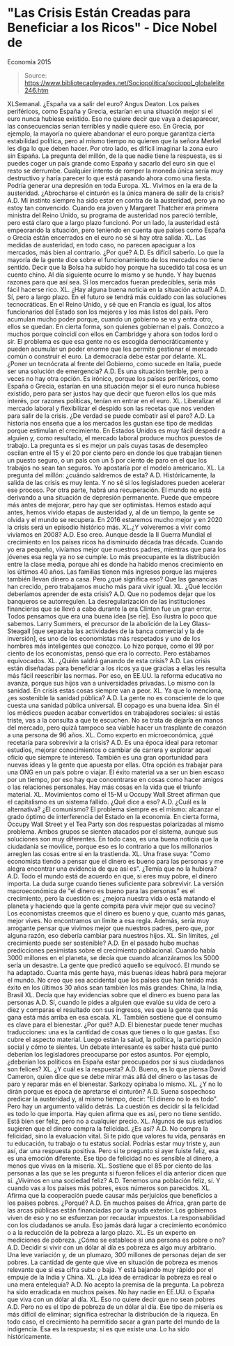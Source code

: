 # "Las Crisis Están Creadas para Beneficiar a los Ricos" - Dice Nobel de 
Economía 2015

> Source: https://www.bibliotecapleyades.net/Sociopolitica/sociopol_globalelite246.htm

XLSemanal. ¿España va a salir
del euro?
Angus Deaton. Los países periféricos, como España y
Grecia, estarían en una situación mejor si el euro nunca hubiese
existido.
Eso no quiere decir que vaya a desaparecer, las
consecuencias serían terribles y nadie quiere eso. En Grecia,
por ejemplo, la mayoría no quiere abandonar el euro porque
garantiza cierta estabilidad política, pero al mismo tiempo no
quieren que la señora Merkel les diga lo que deben hacer.
Por
otro lado, es difícil imaginar la zona euro sin España.
La
pregunta del millón, de la que nadie tiene la respuesta, es si
puedes coger un país grande como España y sacarlo del euro sin
que el resto se derrumbe. Cualquier intento de romper la moneda
única sería muy destructivo y haría parecer lo que está pasando
ahora como una fiesta.
Podría generar una depresión
en toda
Europa.
XL. Vivimos en la era de la austeridad. ¿Abrocharse el
cinturón es la única manera de salir de la crisis?
A.D. Mi instinto siempre ha sido estar en contra de la
austeridad, pero ya no estoy tan convencido.
Cuando era joven y
Margaret Thatcher era primera ministra del Reino Unido, su
programa de austeridad nos pareció terrible, pero está claro que
a largo plazo funcionó.
Por un lado, la austeridad está
empeorando la situación, pero teniendo en cuenta que países como
España o Grecia están encerrados en el euro no sé si hay otra
salida.
XL. Las medidas de austeridad, en todo caso, no parecen
apaciguar a los mercados, más bien al contrario. ¿Por qué?
A.D. Es difícil saberlo. Lo que la mayoría de la gente dice
sobre el funcionamiento de los mercados no tiene sentido.
Decir
que la Bolsa ha subido hoy porque ha sucedido tal cosa es un
cuento chino. Al día siguiente ocurre lo mismo y se hunde. Y hay
buenas razones para que así sea.
Si los mercados fueran
predecibles, sería más fácil hacerse rico.
XL. ¿Hay alguna buena noticia en la situación actual?
A.D. Sí, pero a largo plazo.
En el futuro se tendrá más cuidado
con las soluciones tecnocráticas. En el Reino Unido, y sé que en
Francia es igual, los altos funcionarios del Estado son los
mejores y los más listos del país.
Pero acumulan mucho poder
porque, cuando un gobierno se va y entra otro, ellos se quedan.
En cierta forma, son quienes gobiernan el país.
Conozco a muchos
porque coincidí con ellos en Cambridge y ahora son todos lord o
sir. El problema es que esa gente no es escogida
democráticamente y pueden acumular un poder enorme que les
permite gestionar el mercado común o construir el euro.
La
democracia debe estar por delante.
XL. ¿Poner un tecnócrata al frente del Gobierno, como sucede en
Italia, puede ser una solución de emergencia?
A.D. Es una situación terrible, pero a veces no hay otra opción.
Es irónico, porque los países periféricos, como España o Grecia,
estarían en una situación mejor si el euro nunca hubiese
existido, pero para ser justos hay que decir que fueron ellos
los que más interés, por razones políticas, tenían en entrar en
el euro.
XL. Liberalizar el mercado laboral y flexibilizar el despido son
las recetas que nos venden para salir de la crisis. ¿De verdad
se puede combatir así el paro?
A.D. La historia nos enseña que a los mercados les gustan ese
tipo de medidas porque estimulan el crecimiento.
En Estados
Unidos es muy fácil despedir a alguien y, como resultado, el
mercado laboral produce muchos puestos de trabajo. La pregunta
es si es mejor un país cuyas tasas de desempleo oscilan entre el
15 y el 20 por ciento pero en donde los que trabajan tienen un
puesto seguro, o un país con un 5 por ciento de paro en el que
los trabajos no sean tan seguros.
Yo apostaría por el modelo
americano.
XL. La pregunta del millón: ¿cuándo saldremos de esta?
A.D. Históricamente, la salida de las crisis es muy lenta.
Y no
sé si los legisladores pueden acelerar ese proceso. Por otra
parte, habrá una recuperación. El mundo no está derivando a una
situación de depresión permanente.
Puede que empeore más antes
de mejorar, pero hay que ser optimistas. Hemos estado aquí
antes, hemos vivido etapas de austeridad y, al de un tiempo, la
gente se olvida y el mundo se recupera.
En 2016 estaremos mucho
mejor y en 2020 la crisis será un episodio histórico más.
XL.¿Y volveremos a vivir como vivíamos en 2008?
A.D. Eso creo.
Aunque desde la II Guerra Mundial el crecimiento
en los países ricos ha disminuido década tras década. Cuando yo
era pequeño, vivíamos mejor que nuestros padres, mientras que
para los jóvenes esa regla ya no se cumple.
Lo más preocupante
es la distribución entre la clase media, porque ahí es donde ha
habido menos crecimiento en los últimos 40 años. Las familias
tienen más ingresos porque las mujeres también llevan dinero a
casa.
Pero ¿qué significa eso? Que las ganancias han crecido,
pero trabajamos mucho más para vivir igual.
XL. ¿Qué lección deberíamos aprender de esta crisis?
A.D. Que no podemos dejar que los banqueros se autorregulen.
La
desregularización de las instituciones financieras que se llevó
a cabo durante la era Clinton fue un gran error. Todos pensamos
que era una buena idea [se ríe]. Eso ilustra lo poco que
sabemos.
Larry Summers, el precursor de la abolición de la
Ley Glass-Steagall [que separaba las actividades de la banca
comercial y la de inversión], es uno de los economistas más
respetados y uno de los hombres más inteligentes que conozco.
Lo
hizo porque, como el 99 por ciento de los economistas, pensó que
era lo correcto.
Pero estábamos equivocados.
XL. ¿Quién saldrá ganando de esta crisis?
A.D. Las crisis están diseñadas para beneficiar a los ricos ya
que gracias a ellas les resulta más fácil reescribir las normas.
Por eso, en EE.UU. la reforma educativa no avanza, porque sus
hijos van a universidades privadas. Lo mismo con la sanidad. En
crisis estas cosas siempre van a peor.
XL. Ya que lo menciona, ¿es sostenible la sanidad pública?
A.D. La gente no es consciente de lo que cuesta una sanidad
pública universal.
El copago es una buena idea. Sin él los
médicos pueden acabar convertidos en trabajadores sociales: si
estás triste, vas a la consulta a que te escuchen.
No se trata
de dejarla en manos del mercado, pero quizá tampoco sea viable
hacer un trasplante de corazón a una persona de 96 años.
XL. Como experto en microeconómica, ¿qué recetaría para
sobrevivir a la crisis?
A.D. Es una época ideal para retomar estudios, mejorar
conocimientos o cambiar de carrera y explorar aquel oficio que
siempre te interesó. También es una gran oportunidad para nuevas
ideas y la gente que apuesta por ellas.
Otra opción es trabajar
para una ONG en un país pobre o viajar. El éxito material va a
ser un bien escaso por un tiempo, por eso hay que concentrarse
en cosas como hacer amigos o las relaciones personales.
Hay más
cosas en la vida que el triunfo material.
XL. Movimientos como el 15-M u Occupy Wall Street afirman que el
capitalismo es un sistema fallido. ¿Qué dice a eso?
A.D. ¿Cuál es la alternativa? ¿El comunismo?
El problema siempre
es el mismo: alcanzar el grado óptimo de interferencia del
Estado en la economía.
En cierta forma, Occupy Wall Street y el
Tea Party son dos respuestas polarizadas al mismo problema.
Ambos grupos se sienten atacados por el sistema, aunque sus
soluciones son muy diferentes.
En todo caso, es una buena
noticia que la ciudadanía se movilice, porque eso es lo
contrario a que los millonarios arreglen las cosas entre si en
la trastienda.
XL. Una frase suya:
"Como economista tiendo a pensar que el
dinero es bueno para las personas y me alegra encontrar una
evidencia de que así es".
¿Temía que no la hubiera?
A.D. Todo el mundo está de acuerdo en que, si eres muy pobre, el
dinero importa.
La duda surge cuando tienes suficiente para
sobrevivir. La versión macroeconómica de "el dinero es bueno
para las personas" es el crecimiento, pero la cuestión es:
¿mejora nuestra vida o está matando el planeta y haciendo que la
gente compita para vivir mejor que su vecino?
Los economistas
creemos que el dinero es bueno y que, cuanto más ganas, mejor
vives.
No encontramos un límite a esa regla. Además, sería muy
arrogante pensar que vivimos mejor que nuestros padres, pero
que, por alguna razón, eso debería cambiar para nuestros hijos.
XL. Sin límites, ¿el crecimiento puede ser sostenible?
A.D. En el pasado hubo muchas predicciones pesimistas sobre el
crecimiento poblacional.
Cuando había 3000 millones en el
planeta, se decía que cuando alcanzáramos los 5000 sería un
desastre. La gente que predicó aquello se equivocó. El mundo se
ha adaptado. Cuanta más gente haya, más buenas ideas habrá para
mejorar el mundo.
No creo que sea accidental que los países que
han tenido más éxito en los últimos 30 años sean también los más
grandes: China, la India, Brasil
XL. Decía que hay evidencias sobre que el dinero es bueno para
las personas
A.D. Sí, cuando le pides a alguien que evalúe su vida de cero a
diez y comparas el resultado con sus ingresos, ves que la gente
que más gana está más arriba en esa escala.
XL. También sostiene que el consumo es clave para el bienestar.
¿Por qué?
A.D. El bienestar puede tener muchas traducciones: una es la
cantidad de cosas que tienes o lo que gastas.
Eso cubre el
aspecto material. Luego están la salud, la política, la
participación social y cómo te sientes. Un debate interesante es
saber hasta qué punto deberían los legisladores preocuparse por
estos asuntos.
Por ejemplo, ¿deberían los políticos en España
estar preocupados por si sus ciudadanos son felices?
XL. ¿Y cuál es la respuesta?
A.D. Bueno, es lo que piensa David Cameron, quien dice que se
debe mirar más allá del dinero o las tasas de paro y reparar más
en el bienestar. Sarkozy opinaba lo mismo.
XL. ¿Y no lo dirán porque es época de apretarse el cinturón?
A.D. Suena sospechoso predicar la austeridad y, al mismo tiempo,
decir:
"El dinero no lo es todo".
Pero hay un argumento válido
detrás. La cuestión es decidir si la felicidad es todo lo que
importa. Hay quien afirma que es así, pero no tiene sentido.
Está bien ser feliz, pero no a cualquier precio.
XL. Algunos de sus estudios sugieren que el dinero compra la
felicidad. ¿Es así?
A.D. No compra la felicidad, sino la evaluación vital.
Si te
pido que valores tu vida, pensarás en tu educación, tu trabajo o
tu estatus social. Podrías estar muy triste y, aun así, dar una
respuesta positiva. Pero si te pregunto si ayer fuiste feliz,
esa es una emoción diferente.
Ese tipo de felicidad no es
sensible al dinero, a menos que vivas en la miseria.
XL. Sostiene que el 85 por ciento de las personas a las que se
les pregunta si fueron felices el día anterior dicen que sí.
¿Vivimos en una sociedad feliz?
A.D. Tenemos una población feliz, sí. Y cuando vas a los países
más pobres, esos números son parecidos.
XL. Afirma que la cooperación puede causar más perjuicios que
beneficios a los países pobres. ¿Porqué?
A.D. En muchos países de África, gran parte de las arcas
públicas están financiadas por la ayuda exterior. Los gobiernos
viven de eso y no se esfuerzan por recaudar impuestos.
La
responsabilidad con los ciudadanos se anula. Eso jamás dará
lugar a crecimiento económico o a la reducción de la pobreza a
largo plazo.
XL. Es un experto en mediciones de pobreza. ¿Cómo se establece
si una persona es pobre o no?
A.D. Decidir si vivir con un dólar al día es pobreza es algo muy
arbitrario.
Una leve variación y, de un plumazo, 300 millones de
personas dejan de ser pobres. La cantidad de gente que vive en
situación de pobreza es menos relevante que si esa cifra sube o
baja.
Y está bajando muy rápido por el empuje de la India y
China.
XL. ¿La idea de erradicar la pobreza es real o una mera
entelequia?
A.D. No acepto la premisa de la pregunta. La pobreza ha sido
erradicada en muchos países. No hay nadie en EE.UU. o España que
viva con un dólar al día.
XL. Eso no quiere decir que no sean pobres
A.D. Pero no es el tipo de pobreza de un dólar al día.
Ese tipo
de miseria es más difícil de eliminar; significa estrechar la
distribución de la riqueza. En todo caso, el crecimiento ha
permitido sacar a gran parte del mundo de la indigencia.
Esa es
la respuesta; si es que existe una. Lo ha sido históricamente.
